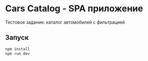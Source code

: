 # Cars Catalog - SPA приложение

Тестовое задание: каталог автомобилей с фильтрацией

## Запуск

```bash
npm install
npm run dev
```
